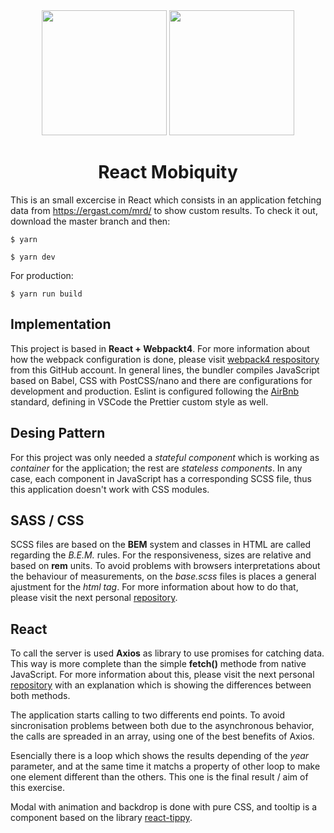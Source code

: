 <div align="center">
  <img width="200" height="200"
    src="https://sandstorm.de/_Resources/Persistent/3285416e8503b2c8354c321bcd690cf550b8b2d3/React-Logo.svg">
  <a href="https://www.mobiquityinc.com/">
    <img width="200" height="200"
      src="https://p13.zdassets.com/hc/settings_assets/279635/200092723/YpHS0eJvaqMDkOwlh6RGjg-NMPTST.png">
  </a>
  <h1>React Mobiquity</h1>
</div>

This is an small excercise in React which consists in an application fetching data from https://ergast.com/mrd/ to show custom results. To check it out, download the master branch and then:

    $ yarn

    $ yarn dev

For production:

    $ yarn run build

## Implementation

This project is based in __React + Webpackt4__. For more information about how the webpack configuration is done, please visit [webpack4 respository][1] from this GitHub account. In general lines, the bundler compiles JavaScript based on Babel, CSS with PostCSS/nano and there are configurations for development and production. Eslint is configured following the [AirBnb][2] standard, defining in VSCode the Prettier custom style as well.

## Desing Pattern
For this project was only needed a _stateful component_ which is working as _container_ for the application; the rest are _stateless components_. In any case, each component in JavaScript has a corresponding SCSS file, thus this application doesn't work with CSS modules.

## SASS / CSS
SCSS files are based on the __BEM__ system and classes in HTML are called regarding the _B.E.M._ rules. For the responsiveness, sizes are relative and based on __rem__ units. To avoid problems with browsers interpretations about the behaviour of measurements, on the _base.scss_ files is places a general ajustment for the _html tag_. For more information about how to do that, please visit the next personal [repository][3].

## React
To call the server is used __Axios__ as library to use promises for catching data. This way is more complete than the simple __fetch()__ methode from native JavaScript. For more information about this, please visit the next personal [repository][4] with an explanation which is showing the differences between both methods.

The application starts calling to two differents end points. To avoid sincronisation problems between both due to the asynchronous behavior, the calls are spreaded in an array, using one of the best benefits of Axios.

Esencially there is a loop which shows the results depending of the _year_ parameter, and at the same time it matchs a property of other loop to make one element different than the others. This one is the final result / aim of this exercise.

Modal with animation and backdrop is done with pure CSS, and tooltip is a component based on the library [react-tippy][5].

[1]: https://github.com/silvestrevivo/webpack4-starter
[2]: https://github.com/airbnb/javascript
[3]: https://github.com/silvestrevivo/natours-css
[4]: https://github.com/silvestrevivo/axios-demo
[5]: https://github.com/tvkhoa/react-tippy
